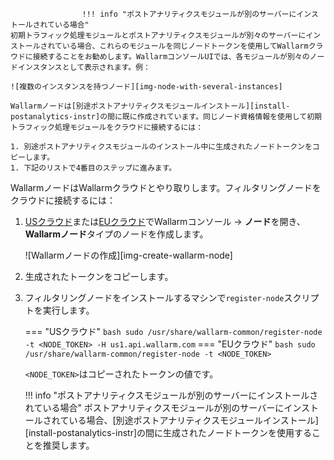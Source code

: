 					!!! info "ポストアナリティクスモジュールが別のサーバーにインストールされている場合"
    初期トラフィック処理モジュールとポストアナリティクスモジュールが別々のサーバーにインストールされている場合、これらのモジュールを同じノードトークンを使用してWallarmクラウドに接続することをお勧めします。WallarmコンソールUIでは、各モジュールが別々のノードインスタンスとして表示されます。例：

    ![複数のインスタンスを持つノード][img-node-with-several-instances]

    Wallarmノードは[別途ポストアナリティクスモジュールインストール][install-postanalytics-instr]の間に既に作成されています。同じノード資格情報を使用して初期トラフィック処理モジュールをクラウドに接続するには：

    1. 別途ポストアナリティクスモジュールのインストール中に生成されたノードトークンをコピーします。
    1. 下記のリストで4番目のステップに進みます。

WallarmノードはWallarmクラウドとやり取りします。フィルタリングノードをクラウドに接続するには：

1. [USクラウド](https://us1.my.wallarm.com/nodes)または[EUクラウド](https://my.wallarm.com/nodes)でWallarmコンソール → **ノード**を開き、**Wallarmノード**タイプのノードを作成します。

    ![Wallarmノードの作成][img-create-wallarm-node]
1. 生成されたトークンをコピーします。
1. フィルタリングノードをインストールするマシンで`register-node`スクリプトを実行します。
    
    === "USクラウド"
        ``` bash
        sudo /usr/share/wallarm-common/register-node -t <NODE_TOKEN> -H us1.api.wallarm.com
        ```
    === "EUクラウド"
        ``` bash
        sudo /usr/share/wallarm-common/register-node -t <NODE_TOKEN>
        ```
    
    `<NODE_TOKEN>`はコピーされたトークンの値です。

    !!! info "ポストアナリティクスモジュールが別のサーバーにインストールされている場合"
        ポストアナリティクスモジュールが別のサーバーにインストールされている場合、[別途ポストアナリティクスモジュールインストール][install-postanalytics-instr]の間に生成されたノードトークンを使用することを推奨します。